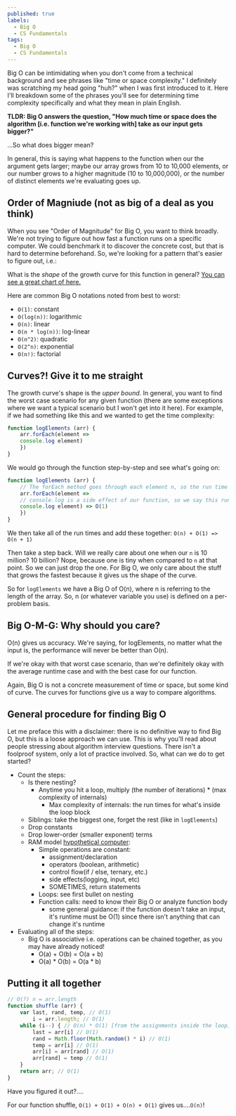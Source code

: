 ```yaml
---
published: true
labels:
  - Big O
  - CS Fundamentals
tags:
  - Big O
  - CS Fundamentals
---
```



Big O can be intimidating when you don't come from a technical background and see phrases like "time or space complexity." I definitely was scratching my head going "huh?" when I was first introduced to it. Here I'll breakdown some of the phrases you'll see for determining time complexity specifically and what they mean in plain English. 

**TLDR: Big O answers the question, "How much time or space does the algorithm [i.e. function we're working with] take as our input gets bigger?"**

...So what does bigger mean?

In general, this is saying what happens to the function when our the argument gets larger; maybe our array grows from 10 to 10,000 elements, or our number grows to a higher magnitude (10 to 10,000,000), or the number of distinct elements we're evaluating goes up.

## Order of Magniude (not as big of a deal as you think)
When you see "Order of Magnitude" for Big O, you want to think broadly. We're not trying to figure out how fast a function runs on a specific computer. We could benchmark it to discover the concrete cost, but that is hard to determine beforehand. So, we're looking for a pattern that's easier to figure out, i.e.:

What is the _shape_ of the growth curve for this function in general? [You can see a great chart of here.](http://bigocheatsheet.com/)

Here are common Big O notations noted from best to worst: 
- `O(1)`: constant
- `O(log(n))`: logarithmic 
- `O(n)`: linear
- `O(n * log(n))`: log-linear
- `O(n^2)`: quadratic 
- `O(2^n)`: exponential 
- `O(n!)`: factorial

## Curves?! Give it to me straight
The growth curve's shape is the _upper bound_. In general, you want to find the worst case scenario for any given function (there are some exceptions where we want a typical scenario but I won't get into it here). For example, if we had something like this and we wanted to get the time complexity:

```js
function logElements (arr) {
	arr.forEach(element =>
    console.log element) 
    })
}
```

We would go through the function step-by-step and see what's going on: 

```js
function logElements (arr) {
	// The forEach method goes through each element n, so the run time here depends on the length of the array, i.e. how many n elements we have. This gives us: O(n)
	arr.forEach(element => 
    // console.log is a side effect of our function, so we say this runs at a constant time: O(1)
    console.log element) => O(1)
    })
}
```

We then take all of the run times and add these together: `O(n) + O(1) => O(n + 1)`

Then take a step back. Will we really care about one when our `n` is 10 million? 10 billion? Nope, because one is tiny when compared to `n` at that point. So we can just drop the one. For Big O, we only care about the stuff that grows the fastest because it gives us the shape of the curve. 

So for `logElements` we have a Big O of O(n), where n is referring to the length of the array. So, n (or whatever variable you use) is defined on a per-problem basis. 

## Big O-M-G: Why should you care?
O(n) gives us accuracy. We're saying, for logElements, no matter what the input is, the performance will never be better than O(n). 

If we're okay with that worst case scenario, than we're definitely okay with the average runtime case and with the best case for our function. 

Again, Big O is not a concrete measurement of time or space, but some kind of curve. The curves for functions give us a way to compare algorithms.

## General procedure for finding Big O
Let me preface this with a disclaimer: there is no definitive way to find Big O, but this is a  loose approach we can use. This is why you'll read about people stressing about algorithm  interview questions. There isn't a foolproof system, only a lot of practice involved. So, what can we do to get started?

- Count the steps:
	- Is there nesting?
    	- Anytime you hit a loop, multiply (the number of iterations) * (max complexity of internals) 
        	- Max complexity of internals: the run times for what's inside the loop block
    - Siblings: take the biggest one, forget the rest (like in `logElements`)
  - Drop constants
  - Drop lower-order (smaller exponent) terms
  - RAM model [hypothetical computer](https://www8.cs.umu.se/kurser/TDBA77/VT06/algorithms/BOOK/BOOK/NODE12.HTM): 
	- Simple operations are constant: 
    	- assignment/declaration
        - operators (boolean, arithmetic)
        - control flow(if / else, ternary, etc.)
        - side effects(logging, input, etc) 
        - SOMETIMES, return statements 
    - Loops: see first bullet on nesting 
    - Function calls: need to know their Big O or analyze function body 
    	- some general guidance: if the function doesn't take an input, it's runtime must be O(1) since there isn't anything that can change it's runtime
- Evaluating all of the steps: 
  - Big O is associative i.e. operations can be chained together, as you may have already noticed!
      - O(a) + O(b) = O(a + b) 
      - O(a) * O(b) = O(a * b)

## Putting it all together
```js
// O(?) n = arr.length
function shuffle (arr) { 
    var last, rand, temp, // O(1)
        i = arr.length; // O(1) 
    while (i--) { // O(n) * O(1) [from the assignments inside the loop]
        last = arr[i] // O(1)
        rand = Math.floor(Math.random() * i) // O(1)
        temp = arr[i] // O(1)
        arr[i] = arr[rand] // O(1)
        arr[rand] = temp // O(1)
    }
    return arr; // O(1)
}

```

Have you figured it out?....

For our function shuffle, `O(1) + O(1) + O(n) + O(1)` gives us....`O(n)`!
